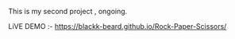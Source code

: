 This is my second project , ongoing.

LiVE DEMO :- https://blackk-beard.github.io/Rock-Paper-Scissors/